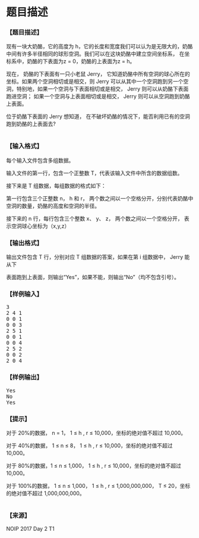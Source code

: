 # 题目描述


<h3>
【题目描述】
</h3>
<p>
现有一块大奶酪，它的高度为 h，它的长度和宽度我们可以认为是无限大的，奶酪中间有许多半径相同的球形空洞。我们可以在这块奶酪中建立空间坐标系， 在坐标系中，奶酪的下表面为z = 0，奶酪的上表面为z = h。
</p>
<p>
现在， 奶酪的下表面有一只小老鼠 Jerry， 它知道奶酪中所有空洞的球心所在的坐标。如果两个空洞相切或是相交，则 Jerry 可以从其中一个空洞跑到另一个空洞，特别地，如果一个空洞与下表面相切或是相交， Jerry 则可以从奶酪下表面跑进空洞； 如果一个空洞与上表面相切或是相交， Jerry 则可以从空洞跑到奶酪上表面。
</p>
<p>
位于奶酪下表面的 Jerry 想知道， 在不破坏奶酪的情况下，能否利用已有的空洞跑到奶酪的上表面去?
</p>
<p>
<img alt="" src="/upload/image/20171113/20171113093424_67860.jpg"/> 
</p>
<h3>
【输入格式】
</h3>
<p>
每个输入文件包含多组数据。
</p>
<p>
输入文件的第一行，包含一个正整数 T，代表该输入文件中所含的数据组数。
</p>
<p>
接下来是 T 组数据，每组数据的格式如下：
</p>
<p>
第一行包含三个正整数 n， h 和 r， 两个数之间以一个空格分开，分别代表奶酪中空洞的数量，奶酪的高度和空洞的半径。
</p>
<p>
接下来的 n 行，每行包含三个整数 x、 y、 z， 两个数之间以一个空格分开， 表示空洞球心坐标为（x,y,z） 
</p>
<h3>
【输出格式】
</h3>
<p>
输出文件包含 T 行，分别对应 T 组数据的答案，如果在第 i 组数据中， Jerry 能从下
</p>
<p>
表面跑到上表面，则输出“Yes”，如果不能，则输出“No”（均不包含引号）。 
</p>
<h3>
【样例输入】
</h3>
<pre>3
2 4 1
0 0 1
0 0 3
2 5 1
0 0 1
0 0 4
2 5 2
0 0 2
2 0 4</pre>
<h3>
【样例输出】
</h3>
<pre>Yes
No
Yes</pre>
<h3>
【提示】
</h3>
<p>
对于 20%的数据， n = 1， 1 ≤ h , r ≤ 10,000，坐标的绝对值不超过 10,000。
</p>
<p>
对于 40%的数据， 1 ≤ n ≤ 8， 1 ≤ h , r ≤ 10,000，坐标的绝对值不超过 10,000。
</p>
<p>
对于 80%的数据，1 ≤ n ≤ 1,000， 1 ≤ h , r ≤ 10,000，坐标的绝对值不超过 10,000。
</p>
<p>
对于 100%的数据， 1 ≤ n ≤ 1,000， 1 ≤ h , r ≤ 1,000,000,000， T ≤ 20，坐标的绝对值不超过 1,000,000,000。 
</p>
<p>
<img alt="" src="/upload/image/20171113/20171113093704_97493.jpg"/> 
</p>
<h3>
【来源】
</h3>
<p>
NOIP 2017 Day 2 T1
</p>
